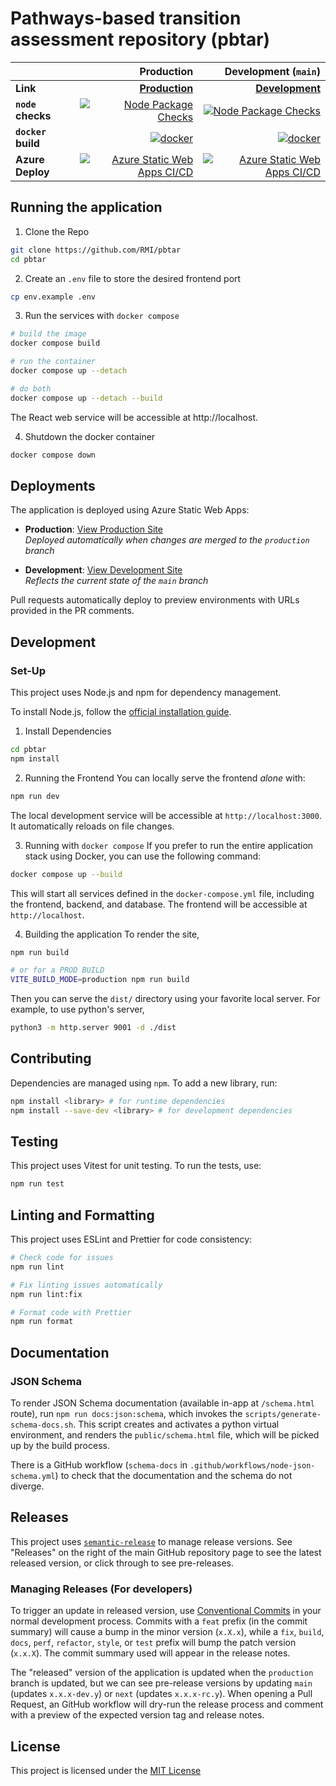 # Pathways-based transition assessment repository (pbtar)

|                    |                                                                                                                                                                                                                                                     Production |                                                                                                                                                                                                                         Development (`main`) |
| ------------------ | -------------------------------------------------------------------------------------------------------------------------------------------------------------------------------------------------------------------------------------------------------------: | -------------------------------------------------------------------------------------------------------------------------------------------------------------------------------------------------------------------------------------------: |
| **Link**           |                                                                                                                                                                                        **[Production](https://green-pebble-01f5d5c1e.6.azurestaticapps.net/)** |                                                                                                                                                        **[Development](https://green-pebble-01f5d5c1e-main.westus2.6.azurestaticapps.net/)** |
| **`node` checks**  |                                                                                         [![Node Package Checks](https://github.com/RMI/pbtar/actions/workflows/node.yml/badge.svg?branch=production)](https://github.com/RMI/pbtar/actions/workflows/node.yml) |                                                                                         [![Node Package Checks](https://github.com/RMI/pbtar/actions/workflows/node.yml/badge.svg)](https://github.com/RMI/pbtar/actions/workflows/node.yml) |
| **`docker` build** |                                                                                                  [![docker](https://github.com/RMI/pbtar/actions/workflows/docker.yml/badge.svg?branch=production)](https://github.com/RMI/pbtar/actions/workflows/docker.yml) |                                                                                                  [![docker](https://github.com/RMI/pbtar/actions/workflows/docker.yml/badge.svg)](https://github.com/RMI/pbtar/actions/workflows/docker.yml) |
| **Azure Deploy**   | [![Azure Static Web Apps CI/CD](https://github.com/RMI/pbtar/actions/workflows/azure-static-web-apps-green-pebble-01f5d5c1e.yml/badge.svg?branch=production)](https://github.com/RMI/pbtar/actions/workflows/azure-static-web-apps-green-pebble-01f5d5c1e.yml) | [![Azure Static Web Apps CI/CD](https://github.com/RMI/pbtar/actions/workflows/azure-static-web-apps-green-pebble-01f5d5c1e.yml/badge.svg)](https://github.com/RMI/pbtar/actions/workflows/azure-static-web-apps-green-pebble-01f5d5c1e.yml) |

## Running the application

1. Clone the Repo

```sh
git clone https://github.com/RMI/pbtar
cd pbtar
```

2. Create an `.env` file to store the desired frontend port

```sh
cp env.example .env
```

3. Run the services with `docker compose`

```sh
# build the image
docker compose build

# run the container
docker compose up --detach

# do both
docker compose up --detach --build
```

The React web service will be accessible at http://localhost.

4. Shutdown the docker container

```sh
docker compose down
```

## Deployments

The application is deployed using Azure Static Web Apps:

- **Production**: [View Production Site](https://green-pebble-01f5d5c1e.6.azurestaticapps.net/)  
  _Deployed automatically when changes are merged to the `production` branch_

- **Development**: [View Development Site](https://green-pebble-01f5d5c1e-main.westus2.6.azurestaticapps.net/)  
  _Reflects the current state of the `main` branch_

Pull requests automatically deploy to preview environments with URLs provided in the PR comments.

## Development

### Set-Up

This project uses Node.js and npm for dependency management.

To install Node.js, follow the [official installation guide](https://nodejs.org/en/download/).

1. Install Dependencies

```bash
cd pbtar
npm install
```

2. Running the Frontend
   You can locally serve the frontend _alone_ with:

```bash
npm run dev
```

The local development service will be accessible at `http://localhost:3000`. It automatically reloads on file changes.

3. Running with `docker compose`
   If you prefer to run the entire application stack using Docker, you can use the following command:

```bash
docker compose up --build
```

This will start all services defined in the `docker-compose.yml` file, including the frontend, backend, and database. The frontend will be accessible at `http://localhost`.

4. Building the application
   To render the site,

```bash
npm run build

# or for a PROD BUILD
VITE_BUILD_MODE=production npm run build
```

Then you can serve the `dist/` directory using your favorite local server.
For example, to use python's server,

```bash
python3 -m http.server 9001 -d ./dist
```

## Contributing

Dependencies are managed using `npm`. To add a new library, run:

```bash
npm install <library> # for runtime dependencies
npm install --save-dev <library> # for development dependencies
```

## Testing

This project uses Vitest for unit testing. To run the tests, use:

```bash
npm run test
```

## Linting and Formatting

This project uses ESLint and Prettier for code consistency:

```bash
# Check code for issues
npm run lint

# Fix linting issues automatically
npm run lint:fix

# Format code with Prettier
npm run format
```

## Documentation

### JSON Schema

To render JSON Schema documentation (available in-app at `/schema.html` route), run `npm run docs:json:schema`, which invokes the `scripts/generate-schema-docs.sh`. This script creates and activates a python virtual environment, and renders the `public/schema.html` file, which will be picked up by the build process.

There is a GitHub workflow (`schema-docs` in `.github/workflows/node-json-schema.yml`) to check that the documentation and the schema do not diverge.

## Releases

This project uses [`semantic-release`](https://semantic-release.gitbook.io/semantic-release) to manage release versions.
See "Releases" on the right of the main GitHub repository page to see the latest released version, or click through to see pre-releases.

### Managing Releases (For developers)

To trigger an update in released version, use [Conventional Commits](https://www.conventionalcommits.org/en/v1.0.0/) in your normal development process.
Commits with a `feat` prefix (in the commit summary) will cause a bump in the minor version (`x.X.x`), while a `fix`, `build`, `docs`, `perf`, `refactor`, `style`, or `test` prefix will bump the patch version (`x.x.X`).
The commit summary used will appear in the release notes.

The "released" version of the application is updated when the `production` branch is updated, but we can see pre-release versions by updating `main` (updates `x.x.x-dev.y`) or `next` (updates `x.x.x-rc.y`).
When opening a Pull Request, an GitHub workflow will dry-run the release process and comment with a preview of the expected version tag and release notes.

## License

This project is licensed under the [MIT License](LICENSE.txt)

